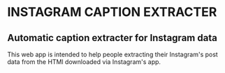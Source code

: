 # INSTAGRAM CAPTION EXTRACTER #

## Automatic caption extracter for Instagram data


This web app is intended to help people extracting their Instagram's post data from the HTMl downloaded via Instagram's app.